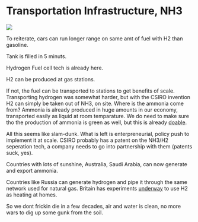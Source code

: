 # Transportation Infrastructure, NH3

[![](http://img.youtube.com/vi/TdNsPNsnQVo/0.jpg)](http://www.youtube.com/watch?v=TdNsPNsnQVo)

To reiterate, cars can run longer range on same amt of fuel with H2
than gasoline.

Tank is filled in 5 minuts.

Hydrogen Fuel cell tech is already here.

H2 can be produced at gas stations. 

If not, the fuel can be transported to stations to get benefits of
scale. Transporting hydrogen was somewhat harder, but with the CSIRO
invention H2 can simply be taken out of NH3, on site. Where is the
ammonia come from? Ammonia is already produced in huge amounts in our
economy, transported easily as liquid at room temparature. We do need
to make sure tho the production of ammonia is green as well, but this is
already [doable](../../2018/10/fracked-up.md).

All this seems like slam-dunk. What is left is enterpreneurial, policy
push to implement it at scale. CSIRO probably has a patent on the
NH3/H2 seperation tech, a company needs to go into partnership with
them (patents suck, yes).

Countries with lots of sunshine, Australia, Saudi Arabia, can now
generate and export ammonia.

Countries like Russia can generate hydrogen and pipe it through the
same network used for natural gas. Britain has experiments [underway](https://www.northerngasnetworks.co.uk/2018/11/29/hydrogen-to-heat-homes-14-9m-for-uks-first-trials-on-public-gas-network/) to
use H2 as heating at homes.

So we dont frickin die in a few decades, air and water is clean, no
more wars to dig up some gunk from the soil.
